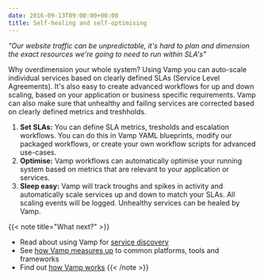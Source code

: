 ```yaml
---
date: 2016-09-13T09:00:00+00:00
title: Self-healing and self-optimising
---
```


_"Our website traffic can be unpredictable, it's hard to plan and dimension the exact resources we're going to need to run within SLA's"_

Why overdimension your whole system? Using Vamp you can auto-scale individual services based on clearly defined SLAs (Service Level Agreements). It's also easy to create advanced workflows for up and down scaling, based on your application or business specific requirements. Vamp can also make sure that unhealthy and failing services are corrected based on clearly defined metrics and treshholds.

1. __Set SLAs:__ You can define SLA metrics, tresholds and escalation workflows. You can do this in Vamp YAML blueprints, modify our packaged workflows, or create your own workflow scripts for advanced use-cases.
2. __Optimise:__ Vamp workflows can automatically optimise your running system based on metrics that are relevant to your application or services.
3. __Sleep easy:__ Vamp will track troughs and spikes in activity and automatically scale services up and down to match your SLAs. All scaling events will be logged. Unhealthy services can be healed by Vamp.

{{< note title="What next?" >}}
* Read about using Vamp for [service discovery](/why-use-vamp/use-cases/service-discovery/)
* See [how Vamp measures up](/why-use-vamp/vamp-compared-to/proxies-and-load-balancers/) to common platforms, tools and frameworks  
* Find out [how Vamp works](/documentation/how-vamp-works/architecture-and-components)
{{< /note >}}